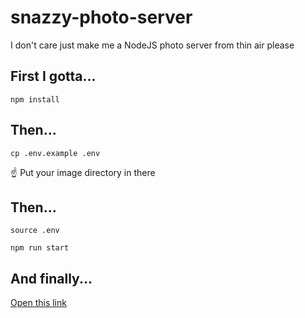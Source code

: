 # snazzy-photo-server

I don't care just make me a NodeJS photo server from thin air please

## First I gotta...

`npm install`

## Then...

`cp .env.example .env`

☝️ Put your image directory in there

## Then...

`source .env`

`npm run start`

## And finally...

[Open this link](http://localhost:3000)
